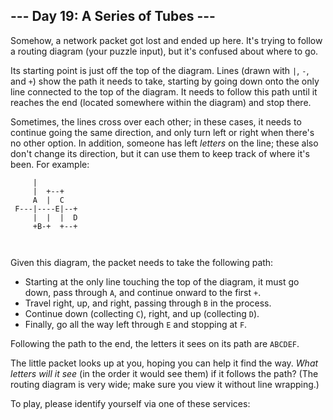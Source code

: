 <article class="day-desc"><h2>--- Day 19: A Series of Tubes ---</h2><p>Somehow, a network packet got <span title="I know how fast it's going, but I don't know where it is.">lost</span> and ended up here.  It's trying to follow a routing diagram (your puzzle input), but it's confused about where to go.</p>
<p>Its starting point is just off the top of the diagram. Lines (drawn with <code>|</code>, <code>-</code>, and <code>+</code>) show the path it needs to take, starting by going down onto the only line connected to the top of the diagram. It needs to follow this path until it reaches the end (located somewhere within the diagram) and stop there.</p>
<p>Sometimes, the lines cross over each other; in these cases, it needs to continue going the same direction, and only turn left or right when there's no other option.  In addition, someone has left <em>letters</em> on the line; these also don't change its direction, but it can use them to keep track of where it's been. For example:</p>
<pre><code>     |          
     |  +--+    
     A  |  C    
 F---|----E|--+ 
     |  |  |  D 
     +B-+  +--+ 

</code></pre>
<p>Given this diagram, the packet needs to take the following path:</p>
<ul>
<li>Starting at the only line touching the top of the diagram, it must go down, pass through <code>A</code>, and continue onward to the first <code>+</code>.</li>
<li>Travel right, up, and right, passing through <code>B</code> in the process.</li>
<li>Continue down (collecting <code>C</code>), right, and up (collecting <code>D</code>).</li>
<li>Finally, go all the way left through <code>E</code> and stopping at <code>F</code>.</li>
</ul>
<p>Following the path to the end, the letters it sees on its path are <code>ABCDEF</code>.</p>
<p>The little packet looks up at you, hoping you can help it find the way.  <em>What letters will it see</em> (in the order it would see them) if it follows the path? (The routing diagram is very wide; make sure you view it without line wrapping.)</p>
</article>
<p>To play, please identify yourself via one of these services:</p>
